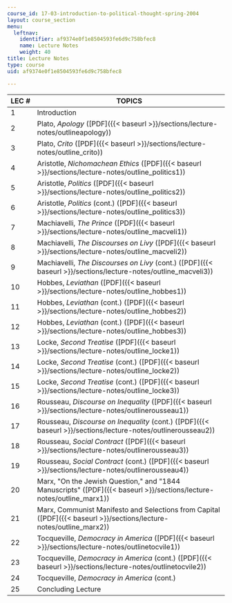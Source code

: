 ```yaml
---
course_id: 17-03-introduction-to-political-thought-spring-2004
layout: course_section
menu:
  leftnav:
    identifier: af9374e0f1e8504593fe6d9c758bfec8
    name: Lecture Notes
    weight: 40
title: Lecture Notes
type: course
uid: af9374e0f1e8504593fe6d9c758bfec8

---
```


| LEC # | TOPICS |
| --- | --- |
| 1 | Introduction |
| 2 | Plato, _Apology_ ([PDF]({{< baseurl >}}/sections/lecture-notes/outlineapology)) |
| 3 | Plato, _Crito_ ([PDF]({{< baseurl >}}/sections/lecture-notes/outline_crito)) |
| 4 | Aristotle, _Nichomachean Ethics_ ([PDF]({{< baseurl >}}/sections/lecture-notes/outline_politics1)) |
| 5 | Aristotle, _Politics_ ([PDF]({{< baseurl >}}/sections/lecture-notes/outline_politics2)) |
| 6 | Aristotle, _Politics_ (cont.) ([PDF]({{< baseurl >}}/sections/lecture-notes/outline_politics3)) |
| 7 | Machiavelli, _The Prince_ ([PDF]({{< baseurl >}}/sections/lecture-notes/outline_macveli1)) |
| 8 | Machiavelli, _The Discourses on Livy_ ([PDF]({{< baseurl >}}/sections/lecture-notes/outline_macveli2)) |
| 9 | Machiavelli, _The Discourses on Livy_ (cont.) ([PDF]({{< baseurl >}}/sections/lecture-notes/outline_macveli3)) |
| 10 | Hobbes, _Leviathan_ ([PDF]({{< baseurl >}}/sections/lecture-notes/outline_hobbes1)) |
| 11 | Hobbes, _Leviathan_ (cont.) ([PDF]({{< baseurl >}}/sections/lecture-notes/outline_hobbes2)) |
| 12 | Hobbes, _Leviathan_ (cont.) ([PDF]({{< baseurl >}}/sections/lecture-notes/outline_hobbes3)) |
| 13 | Locke, _Second Treatise_ ([PDF]({{< baseurl >}}/sections/lecture-notes/outline_locke1)) |
| 14 | Locke, _Second Treatise_ (cont.) ([PDF]({{< baseurl >}}/sections/lecture-notes/outline_locke2)) |
| 15 | Locke, _Second Treatise_ (cont.) ([PDF]({{< baseurl >}}/sections/lecture-notes/outline_locke3)) |
| 16 | Rousseau, _Discourse on Inequality_ ([PDF]({{< baseurl >}}/sections/lecture-notes/outlinerousseau1)) |
| 17 | Rousseau, _Discourse on Inequality_ (cont.) ([PDF]({{< baseurl >}}/sections/lecture-notes/outlinerousseau2)) |
| 18 | Rousseau, _Social Contract_ ([PDF]({{< baseurl >}}/sections/lecture-notes/outlinerousseau3)) |
| 19 | Rousseau, _Social Contract_ (cont.) ([PDF]({{< baseurl >}}/sections/lecture-notes/outlinerousseau4)) |
| 20 | Marx, "On the Jewish Question," and "1844 Manuscripts" ([PDF]({{< baseurl >}}/sections/lecture-notes/outline_marx1)) |
| 21 | Marx, Communist Manifesto and Selections from Capital ([PDF]({{< baseurl >}}/sections/lecture-notes/outline_marx2)) |
| 22 | Tocqueville, _Democracy in America_ ([PDF]({{< baseurl >}}/sections/lecture-notes/outlinetocvile1)) |
| 23 | Tocqueville, _Democracy in America_ (cont.) ([PDF]({{< baseurl >}}/sections/lecture-notes/outlinetocvile2)) |
| 24 | Tocqueville, _Democracy in America_ (cont.) |
| 25 | Concluding Lecture